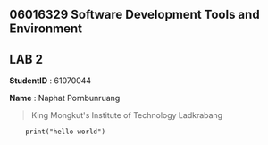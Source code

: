 ## 06016329 Software Development Tools and Environment

## LAB 2

**StudentID** : 61070044

**Name** : Naphat Pornbunruang

> King Mongkut's Institute of Technology Ladkrabang

```
    print("hello world")
```